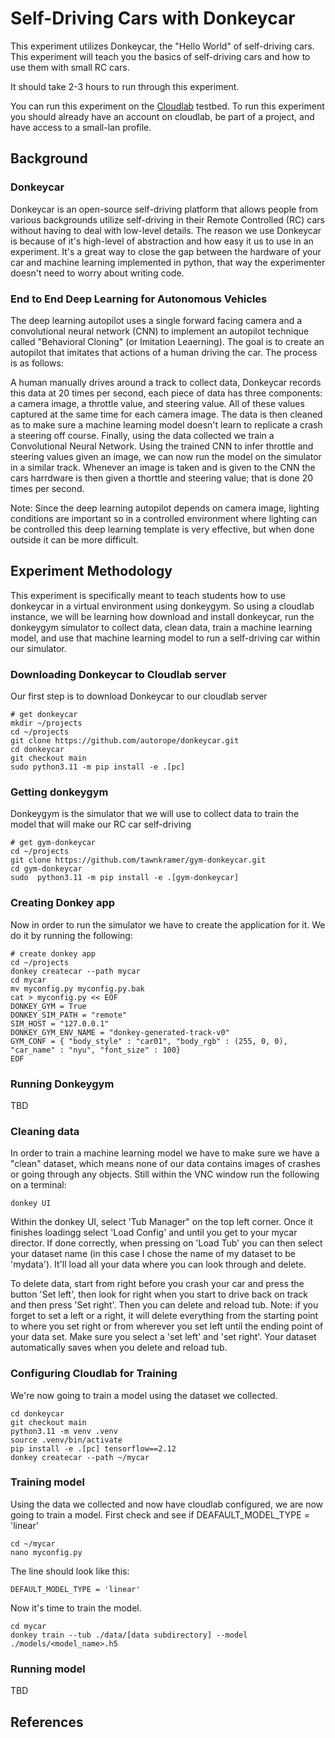 # Self-Driving Cars with Donkeycar

This experiment utilizes Donkeycar, the "Hello World" of self-driving cars. This experiment will teach you the basics of self-driving cars and how to use them with small RC cars. 

It should take 2-3 hours to run through this experiment.

You can run this experiment on the [Cloudlab](https://cloudlab.us/) testbed. To run this experiment you should already have an account on cloudlab, be part of a project, and have access to a small-lan profile.

## Background

### Donkeycar

Donkeycar is an open-source self-driving platform that allows people from various backgrounds utilize self-driving in their Remote Controlled (RC) cars without having to deal with low-level details. The reason we use Donkeycar is because of it's high-level of abstraction and how easy it us to use in an experiment. It's a great way to close the gap between the hardware of your car and machine learning implemented in python, that way the experimenter doesn't need to worry about writing code.

### End to End Deep Learning for Autonomous Vehicles

The deep learning autopilot uses a single forward facing camera and a convolutional neural network (CNN) to implement an autopilot technique called "Behavioral Cloning" (or Imitation Leaerning). The goal is to create an autopilot that imitates that actions of a human driving the car. The process is as follows:

A human manually drives around a track to collect data, Donkeycar records this data at 20 times per second, each piece of data has three components: a camera image, a throttle value, and steering value. All of these values captured at the same time for each camera image. The data is then cleaned as to make sure a machine learning model doesn't learn to replicate a crash a steering off course. Finally, using the data collected we train a Convolutional Neural Network. Using the trained CNN to infer throttle and steering values given an image, we can now run the model on the simulator in a similar track. Whenever an image is taken and is given to the CNN the cars harrdware is then given a thorttle and steering value; that is done 20 times per second. 

Note: Since the deep learning autopilot depends on camera image, lighting conditions are important so in a controlled environment where lighting can be controlled this deep learning template is very effective, but when done outside it can be more difficult.

## Experiment Methodology

This experiment is specifically meant to teach students how to use donkeycar in a virtual environment using donkeygym. So using a cloudlab instance, we will be learning how download and install donkeycar, run the donkeygym simulator to collect data, clean data, train a machine learning model, and use that machine learning model to run a self-driving car within our simulator. 

### Downloading Donkeycar to Cloudlab server

Our first step is to download Donkeycar to our cloudlab server

```
# get donkeycar
mkdir ~/projects
cd ~/projects
git clone https://github.com/autorope/donkeycar.git
cd donkeycar
git checkout main
sudo python3.11 -m pip install -e .[pc] 
```
### Getting donkeygym
Donkeygym is the simulator that we will use to collect data to train the model that will make our RC car self-driving

```
# get gym-donkeycar
cd ~/projects
git clone https://github.com/tawnkramer/gym-donkeycar.git
cd gym-donkeycar
sudo  python3.11 -m pip install -e .[gym-donkeycar]
```

### Creating Donkey app

Now in order to run the simulator we have to create the application for it. We do it by running the following:

```
# create donkey app
cd ~/projects
donkey createcar --path mycar
cd mycar
mv myconfig.py myconfig.py.bak
cat > myconfig.py << EOF
DONKEY_GYM = True
DONKEY_SIM_PATH = "remote"
SIM_HOST = "127.0.0.1"
DONKEY_GYM_ENV_NAME = "donkey-generated-track-v0"
GYM_CONF = { "body_style" : "car01", "body_rgb" : (255, 0, 0), "car_name" : "nyu", "font_size" : 100}
EOF
```

### Running Donkeygym

TBD

### Cleaning data

In order to train a machine learning model we have to make sure we have a "clean" dataset, which means none of our data contains images of crashes or going through any objects. Still within the VNC window run the following on a terminal:
```
donkey UI
```

Within the donkey UI, select 'Tub Manager" on the top left corner. Once it finishes loadingg select 'Load Config' and until you get to your mycar director. If done correctly, when pressing on 'Load Tub' you can then select your dataset name (in this case I chose the name of my dataset to be 'mydata'). It'll load all your data where you can look through and delete.

To delete data, start from right before you crash your car and press the button 'Set left', then look for right when you start to drive back on track and then press 'Set right'. Then you can delete and reload tub. Note: if you forget to set a left or a right, it will delete everything from the starting point to where you set right or from wherever you set left until the ending point of your data set. Make sure you select a 'set left' and 'set right'. Your dataset automatically saves when you delete and reload tub.


### Configuring Cloudlab for Training

We're now going to train a model using the dataset we collected. 
```
cd donkeycar
git checkout main
python3.11 -m venv .venv
source .venv/bin/activate
pip install -e .[pc] tensorflow==2.12
donkey createcar --path ~/mycar
```

### Training model

Using the data we collected and now have cloudlab configured, we are now going to train a model.
First check and see if DEAFAULT_MODEL_TYPE = 'linear'
```
cd ~/mycar
nano myconfig.py
```

The line should look like this: 
```
DEFAULT_MODEL_TYPE = 'linear'
```

Now it's time to train the model.
```
cd mycar
donkey train --tub ./data/[data subdirectory] --model ./models/<model_name>.h5
```

### Running model
TBD

## References
